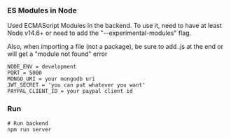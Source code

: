 ### ES Modules in Node

Used ECMAScript Modules in the backend. To use it, need to have at least Node v14.6+ or need to add the "--experimental-modules" flag.

Also, when importing a file (not a package), be sure to add .js at the end or will get a "module not found" error

```
NODE_ENV = development
PORT = 5000
MONGO_URI = your mongodb uri
JWT_SECRET = 'you can put whatever you want'
PAYPAL_CLIENT_ID = your paypal client id
```

### Run

```
# Run backend
npm run server
```
